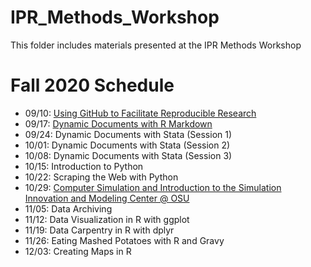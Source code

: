 # IPR_Methods_Workshop
This folder includes materials presented at the IPR Methods Workshop

# Fall 2020 Schedule

* 09/10:  [Using GitHub to Facilitate Reproducible Research](https://github.com/buckipr/IPR_Methods_Workshop/blob/main/Fall_2020/09_10_github.pdf)
* 09/17:  [Dynamic Documents with R Markdown](https://github.com/buckipr/IPR_Methods_Workshop/tree/main/Fall_2020/09_17_RMarkdown)
* 09/24:  Dynamic Documents with Stata (Session 1)
* 10/01:  Dynamic Documents with Stata (Session 2)
* 10/08:  Dynamic Documents with Stata (Session 3)
* 10/15:  Introduction to Python
* 10/22:  Scraping the Web with Python
* 10/29:  [Computer Simulation and Introduction to the Simulation Innovation and Modeling Center @ OSU](https://github.com/buckipr/IPR_Methods_Workshop/tree/main/Fall_2020/10_29_Simulation)
* 11/05:  Data Archiving
* 11/12:  Data Visualization in R with ggplot
* 11/19:  Data Carpentry in R with dplyr
* 11/26:  Eating Mashed Potatoes with R and Gravy
* 12/03: Creating Maps in R

